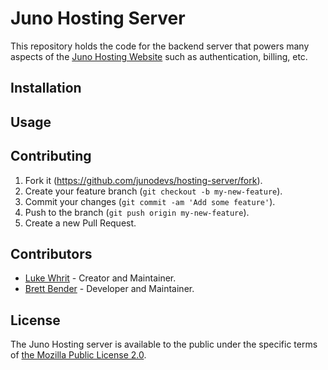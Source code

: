 # Juno Hosting Server

This repository holds the code for the backend server that powers many aspects of the [Juno Hosting Website](https://github.com/junodevs/hosting-website) such as authentication, billing, etc.

## Installation
## Usage

## Contributing

1. Fork it (<https://github.com/junodevs/hosting-server/fork>).
2. Create your feature branch (`git checkout -b my-new-feature`).
3. Commit your changes (`git commit -am 'Add some feature'`).
4. Push to the branch (`git push origin my-new-feature`).
5. Create a new Pull Request.

## Contributors

* [Luke Whrit](https://github.com/lukewhrit) - Creator and Maintainer.
* [Brett Bender](https://github.com/GreatGodApollo) - Developer and Maintainer.

## License

The Juno Hosting server is available to the public under the specific terms of [the Mozilla Public License 2.0](LICENSE).
